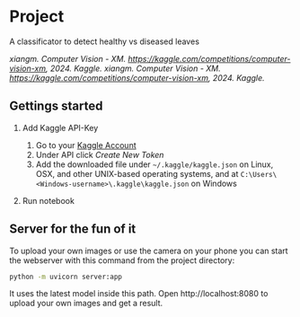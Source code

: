 # Project

A classificator to detect healthy vs diseased leaves

<cite>xiangm. Computer Vision - XM. https://kaggle.com/competitions/computer-vision-xm, 2024. Kaggle.</cite>
<cite>xiangm. Computer Vision - XM. https://kaggle.com/competitions/computer-vision-xm, 2024. Kaggle.</cite>

## Gettings started

1. Add Kaggle API-Key
    1. Go to your [Kaggle Account](https://www.kaggle.com/settings)
    2. Under API click *Create New Token*
    3. Add the downloaded file under `~/.kaggle/kaggle.json` on Linux, OSX, and other UNIX-based operating systems, and at `C:\Users\<Windows-username>\.kaggle\kaggle.json` on Windows

2. Run notebook

## Server for the fun of it

To upload your own images or use the camera on your phone you can start the webserver with this command from the project directory:

```bash
python -m uvicorn server:app
```

It uses the latest model inside this path. Open http://localhost:8080 to upload your own images and get a result.
